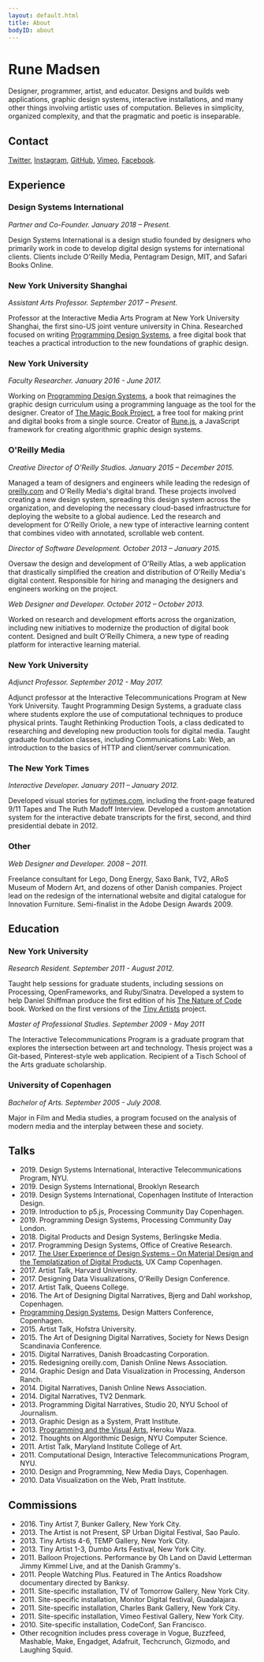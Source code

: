 ```yaml
---
layout: default.html
title: About
bodyID: about
---
```


# Rune Madsen

Designer, programmer, artist, and educator. Designs and builds web applications, graphic design systems, interactive installations, and many other things involving artistic uses of computation. Believes in simplicity, organized complexity, and that the pragmatic and poetic is inseparable.

## Contact

[Twitter](http://www.twitter.com/runemadsen), [Instagram](http://www.instagram.com/runemadsen), [GitHub](http://www.github.com/runemadsen), [Vimeo](http://www.vimeo.com/runemadsen), [Facebook](https://www.facebook.com/runeskjoldborgmadsen).

## Experience

### Design Systems International

_Partner and Co-Founder. January 2018 – Present._

Design Systems International is a design studio founded by designers who primarily work in code to develop digital design systems for international clients. Clients include O'Reilly Media, Pentagram Design, MIT, and Safari Books Online.

### New York University Shanghai

_Assistant Arts Professor. September 2017 – Present._

Professor at the Interactive Media Arts Program at New York University Shanghai, the first sino-US joint venture university in China. Researched focused on writing [Programming Design Systems](https://programmingdesignsystems.com/), a free digital book that teaches a practical introduction to the new foundations of graphic design.

### New York University

_Faculty Researcher. January 2016 - June 2017._

Working on [Programming Design Systems](https://programmingdesignsystems.com/), a book that reimagines the graphic design curriculum using a programming language as the tool for the designer. Creator of [The Magic Book Project](https://github.com/magicbookproject/magicbook), a free tool for making print and digital books from a single source. Creator of [Rune.js](http://runemadsen.github.io/rune.js/), a JavaScript framework for creating algorithmic graphic design systems.

### O'Reilly Media

_Creative Director of O'Reilly Studios. January 2015 – December 2015._

Managed a team of designers and engineers while leading the redesign of [oreilly.com](https://beta.oreilly.com) and O'Reilly Media's digital brand. These projects involved creating a new design system, spreading this design system across the organization, and developing the necessary cloud-based infrastructure for deploying the website to a global audience. Led the research and development for O'Reilly Oriole, a new type of interactive learning content that combines video with annotated, scrollable web content.

_Director of Software Development. October 2013 – January 2015._

Oversaw the design and development of O'Reilly Atlas, a web application that drastically simplified the creation and distribution of O'Reilly Media's digital content. Responsible for hiring and managing the designers and engineers working on the project.

_Web Designer and Developer. October 2012 – October 2013._

Worked on research and development efforts across the organization, including new initiatives to modernize the production of digital book content. Designed and built O'Reilly Chimera, a new type of reading platform for interactive learning material.

### New York University

_Adjunct Professor. September 2012 - May 2017._

Adjunct professor at the Interactive Telecommunications Program at New York University. Taught Programming Design Systems, a graduate class where students explore the use of computational techniques to produce physical prints. Taught Rethinking Production Tools, a class dedicated to researching and developing new production tools for digital media. Taught graduate foundation classes, including Communications Lab: Web, an introduction to the basics of HTTP and client/server communication.

### The New York Times

_Interactive Developer. January 2011 – January 2012._

Developed visual stories for [nytimes.com](https://nytimes.com), including the front-page featured 9/11 Tapes and The Ruth Madoff Interview. Developed a custom annotation system for the interactive debate transcripts for the first, second, and third presidential debate in 2012.

### Other

_Web Designer and Developer. 2008 – 2011._

Freelance consultant for Lego, Dong Energy, Saxo Bank, TV2, ARoS Museum of Modern Art, and dozens of other Danish companies. Project lead on the redesign of the international website and digital catalogue for Innovation Furniture. Semi-finalist in the Adobe Design Awards 2009.

## Education

### New York University

_Research Resident. September 2011 - August 2012._

Taught help sessions for graduate students, including sessions on Processing, OpenFrameworks, and Ruby/Sinatra. Developed a system to help Daniel Shiffman produce the first edition of his [The Nature of Code](http://natureofcode.com/) book. Worked on the first versions of the [Tiny Artists](/work/tiny-artists-456) project.

_Master of Professional Studies. September 2009 - May 2011_

The Interactive Telecommunications Program is a graduate program that explores the intersection between art and technology. Thesis project was a Git-based, Pinterest-style web application. Recipient of a Tisch School of the Arts graduate scholarship.

### University of Copenhagen

_Bachelor of Arts. September 2005 - July 2008._

Major in Film and Media studies, a program focused on the analysis of modern media and the interplay between these and society.

## Talks

- 2019\. Design Systems International, Interactive Telecommunications Program, NYU.
- 2019\. Design Systems International, Brooklyn Research
- 2019\. Design Systems International, Copenhagen Institute of Interaction Design.
- 2019\. Introduction to p5.js, Processing Community Day Copenhagen.
- 2019\. Programming Design Systems, Processing Community Day London.
- 2018\. Digital Products and Design Systems, Berlingske Media.
- 2017\. Programming Design Systems, Office of Creative Research.
- 2017\. [The User Experience of Design Systems – On Material Design and the Templatization of Digital Products](/talks/uxcampcph/), UX Camp Copenhagen.
- 2017\. Artist Talk, Harvard University.
- 2017\. Designing Data Visualizations, O'Reilly Design Conference.
- 2017\. Artist Talk, Queens College.
- 2016\. The Art of Designing Digital Narratives, Bjerg and Dahl workshop, Copenhagen.
- [Programming Design Systems](/talks/programming-design-systems/), Design Matters Conference, Copenhagen.
- 2015\. Artist Talk, Hofstra University.
- 2015\. The Art of Designing Digital Narratives, Society for News Design Scandinavia Conference.
- 2015\. Digital Narratives, Danish Broadcasting Corporation.
- 2015\. Redesigning oreilly.com, Danish Online News Association.
- 2014\. Graphic Design and Data Visualization in Processing, Anderson Ranch.
- 2014\. Digital Narratives, Danish Online News Association.
- 2014\. Digital Narratives, TV2 Denmark.
- 2013\. Programming Digital Narratives, Studio 20, NYU School of Journalism.
- 2013\. Graphic Design as a System, Pratt Institute.
- 2013\. [Programming and the Visual Arts](/talks/waza-programming-and-the-visual-arts/), Heroku Waza.
- 2012\. Thoughts on Algorithmic Design, NYU Computer Science.
- 2011\. Artist Talk, Maryland Institute College of Art.
- 2011\. Computational Design, Interactive Telecommunications Program, NYU.
- 2010\. Design and Programming, New Media Days, Copenhagen.
- 2010\. Data Visualization on the Web, Pratt Institute.

## Commissions

- 2016\. Tiny Artist 7, Bunker Gallery, New York City.
- 2013\. The Artist is not Present, SP Urban Digital Festival, Sao Paulo.
- 2013\. Tiny Artists 4-6, TEMP Gallery, New York City.
- 2013\. Tiny Artist 1-3, Dumbo Arts Festival, New York City.
- 2011\. Balloon Projections. Performance by Oh Land on David Letterman Jimmy Kimmel Live, and at the Danish Grammy's.
- 2011\. People Watching Plus. Featured in The Antics Roadshow documentary directed by Banksy.
- 2011\. Site-specific installation, TV of Tomorrow Gallery, New York City.
- 2011\. Site-specific installation, Monitor Digital festival, Guadalajara.
- 2011\. Site-specific installation, Charles Bank Gallery, New York City.
- 2011\. Site-specific installation, Vimeo Festival Gallery, New York City.
- 2010\. Site-specific installation, CodeConf, San Francisco.
- Other recognition includes press coverage in Vogue, Buzzfeed, Mashable, Make, Engadget, Adafruit, Techcrunch, Gizmodo, and Laughing Squid.
